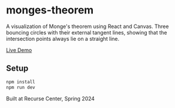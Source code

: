 # monges-theorem

A visualization of Monge's theorem using React and Canvas. Three bouncing circles with their external tangent lines, showing that the intersection points always lie on a straight line.

[Live Demo](https://andrewlidong.xyz/mongestheorem)

## Setup

```bash
npm install
npm run dev
```

Built at Recurse Center, Spring 2024
